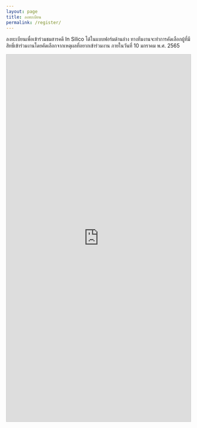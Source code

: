 ```yaml
---
layout: page
title: ลงทะเบียน
permalink: /register/
---
```


ลงทะเบียนเพื่อเข้าร่วมชมสารคดี In Silico ได้ในแบบฟอร์มด้านล่าง
ทางทีมงานจะทำการคัดเลือกผู้ที่มีสิทธิ์เข้าร่วมงานโดยคัดเลือกจากเหตุผลที่อยากเข้าร่วมงาน
ภายในวันที่ 10 มกราคม พ.ศ. 2565

<iframe class="airtable-embed" src="https://airtable.com/embed/shrAdblWRNvllYbKu?backgroundColor=blue" frameborder="0" onmousewheel="" width="100%" height="1000" style="background: transparent; border: 1px solid #ccc;"></iframe>
